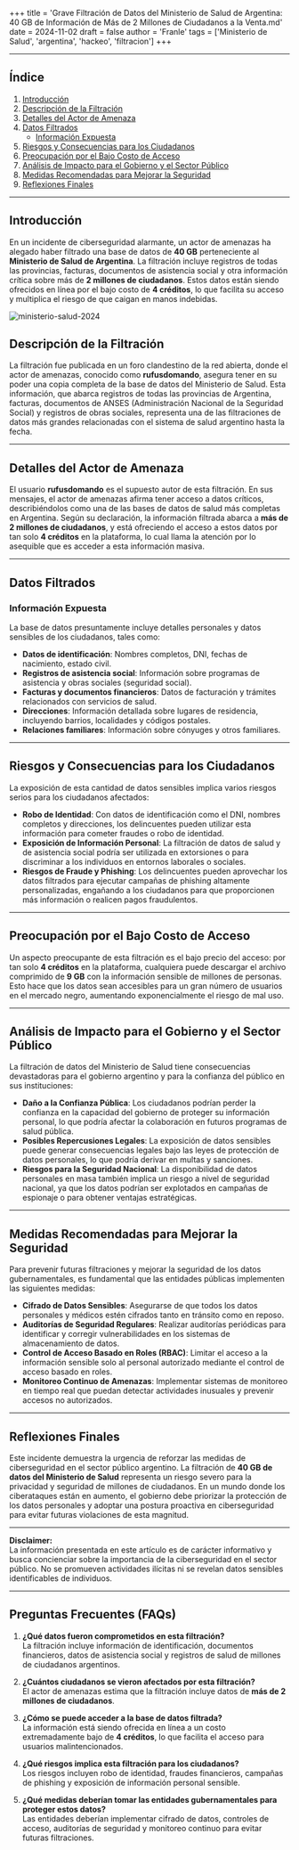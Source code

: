 +++
title = 'Grave Filtración de Datos del Ministerio de Salud de Argentina: 40 GB de Información de Más de 2 Millones de Ciudadanos a la Venta.md'
date = 2024-11-02
draft = false
author = 'Franle'
tags = ['Ministerio de Salud', 'argentina', 'hackeo', 'filtracion']
+++

---

## Índice
1. [Introducción](#introducción)
2. [Descripción de la Filtración](#descripción-de-la-filtración)
3. [Detalles del Actor de Amenaza](#detalles-del-actor-de-amenaza)
4. [Datos Filtrados](#datos-filtrados)
   - [Información Expuesta](#información-expuesta)
5. [Riesgos y Consecuencias para los Ciudadanos](#riesgos-y-consecuencias-para-los-ciudadanos)
6. [Preocupación por el Bajo Costo de Acceso](#preocupación-por-el-bajo-costo-de-acceso)
7. [Análisis de Impacto para el Gobierno y el Sector Público](#análisis-de-impacto-para-el-gobierno-y-el-sector-público)
8. [Medidas Recomendadas para Mejorar la Seguridad](#medidas-recomendadas-para-mejorar-la-seguridad)
9. [Reflexiones Finales](#reflexiones-finales)

---

## Introducción
En un incidente de ciberseguridad alarmante, un actor de amenazas ha alegado haber filtrado una base de datos de **40 GB** perteneciente al **Ministerio de Salud de Argentina**. La filtración incluye registros de todas las provincias, facturas, documentos de asistencia social y otra información crítica sobre más de **2 millones de ciudadanos**. Estos datos están siendo ofrecidos en línea por el bajo costo de **4 créditos**, lo que facilita su acceso y multiplica el riesgo de que caigan en manos indebidas.

![ministerio-salud-2024](https://darkwebinformer.com/content/images/size/w1000/2024/11/2399824.png)

## Descripción de la Filtración
La filtración fue publicada en un foro clandestino de la red abierta, donde el actor de amenazas, conocido como **rufusdomando**, asegura tener en su poder una copia completa de la base de datos del Ministerio de Salud. Esta información, que abarca registros de todas las provincias de Argentina, facturas, documentos de ANSES (Administración Nacional de la Seguridad Social) y registros de obras sociales, representa una de las filtraciones de datos más grandes relacionadas con el sistema de salud argentino hasta la fecha.

---

## Detalles del Actor de Amenaza
El usuario **rufusdomando** es el supuesto autor de esta filtración. En sus mensajes, el actor de amenazas afirma tener acceso a datos críticos, describiéndolos como una de las bases de datos de salud más completas en Argentina. Según su declaración, la información filtrada abarca a **más de 2 millones de ciudadanos**, y está ofreciendo el acceso a estos datos por tan solo **4 créditos** en la plataforma, lo cual llama la atención por lo asequible que es acceder a esta información masiva.

---

## Datos Filtrados

### Información Expuesta
La base de datos presuntamente incluye detalles personales y datos sensibles de los ciudadanos, tales como:
- **Datos de identificación**: Nombres completos, DNI, fechas de nacimiento, estado civil.
- **Registros de asistencia social**: Información sobre programas de asistencia y obras sociales (seguridad social).
- **Facturas y documentos financieros**: Datos de facturación y trámites relacionados con servicios de salud.
- **Direcciones**: Información detallada sobre lugares de residencia, incluyendo barrios, localidades y códigos postales.
- **Relaciones familiares**: Información sobre cónyuges y otros familiares.

---

## Riesgos y Consecuencias para los Ciudadanos
La exposición de esta cantidad de datos sensibles implica varios riesgos serios para los ciudadanos afectados:
- **Robo de Identidad**: Con datos de identificación como el DNI, nombres completos y direcciones, los delincuentes pueden utilizar esta información para cometer fraudes o robo de identidad.
- **Exposición de Información Personal**: La filtración de datos de salud y de asistencia social podría ser utilizada en extorsiones o para discriminar a los individuos en entornos laborales o sociales.
- **Riesgos de Fraude y Phishing**: Los delincuentes pueden aprovechar los datos filtrados para ejecutar campañas de phishing altamente personalizadas, engañando a los ciudadanos para que proporcionen más información o realicen pagos fraudulentos.

---

## Preocupación por el Bajo Costo de Acceso
Un aspecto preocupante de esta filtración es el bajo precio del acceso: por tan solo **4 créditos** en la plataforma, cualquiera puede descargar el archivo comprimido de **9 GB** con la información sensible de millones de personas. Esto hace que los datos sean accesibles para un gran número de usuarios en el mercado negro, aumentando exponencialmente el riesgo de mal uso.

---

## Análisis de Impacto para el Gobierno y el Sector Público
La filtración de datos del Ministerio de Salud tiene consecuencias devastadoras para el gobierno argentino y para la confianza del público en sus instituciones:
- **Daño a la Confianza Pública**: Los ciudadanos podrían perder la confianza en la capacidad del gobierno de proteger su información personal, lo que podría afectar la colaboración en futuros programas de salud pública.
- **Posibles Repercusiones Legales**: La exposición de datos sensibles puede generar consecuencias legales bajo las leyes de protección de datos personales, lo que podría derivar en multas y sanciones.
- **Riesgos para la Seguridad Nacional**: La disponibilidad de datos personales en masa también implica un riesgo a nivel de seguridad nacional, ya que los datos podrían ser explotados en campañas de espionaje o para obtener ventajas estratégicas.

---

## Medidas Recomendadas para Mejorar la Seguridad
Para prevenir futuras filtraciones y mejorar la seguridad de los datos gubernamentales, es fundamental que las entidades públicas implementen las siguientes medidas:
- **Cifrado de Datos Sensibles**: Asegurarse de que todos los datos personales y médicos estén cifrados tanto en tránsito como en reposo.
- **Auditorías de Seguridad Regulares**: Realizar auditorías periódicas para identificar y corregir vulnerabilidades en los sistemas de almacenamiento de datos.
- **Control de Acceso Basado en Roles (RBAC)**: Limitar el acceso a la información sensible solo al personal autorizado mediante el control de acceso basado en roles.
- **Monitoreo Continuo de Amenazas**: Implementar sistemas de monitoreo en tiempo real que puedan detectar actividades inusuales y prevenir accesos no autorizados.

---

## Reflexiones Finales
Este incidente demuestra la urgencia de reforzar las medidas de ciberseguridad en el sector público argentino. La filtración de **40 GB de datos del Ministerio de Salud** representa un riesgo severo para la privacidad y seguridad de millones de ciudadanos. En un mundo donde los ciberataques están en aumento, el gobierno debe priorizar la protección de los datos personales y adoptar una postura proactiva en ciberseguridad para evitar futuras violaciones de esta magnitud.

---

**Disclaimer:**  
La información presentada en este artículo es de carácter informativo y busca concienciar sobre la importancia de la ciberseguridad en el sector público. No se promueven actividades ilícitas ni se revelan datos sensibles identificables de individuos.

---

## Preguntas Frecuentes (FAQs)

1. **¿Qué datos fueron comprometidos en esta filtración?**  
   La filtración incluye información de identificación, documentos financieros, datos de asistencia social y registros de salud de millones de ciudadanos argentinos.

2. **¿Cuántos ciudadanos se vieron afectados por esta filtración?**  
   El actor de amenazas estima que la filtración incluye datos de **más de 2 millones de ciudadanos**.

3. **¿Cómo se puede acceder a la base de datos filtrada?**  
   La información está siendo ofrecida en línea a un costo extremadamente bajo de **4 créditos**, lo que facilita el acceso para usuarios malintencionados.

4. **¿Qué riesgos implica esta filtración para los ciudadanos?**  
   Los riesgos incluyen robo de identidad, fraudes financieros, campañas de phishing y exposición de información personal sensible.

5. **¿Qué medidas deberían tomar las entidades gubernamentales para proteger estos datos?**  
   Las entidades deberían implementar cifrado de datos, controles de acceso, auditorías de seguridad y monitoreo continuo para evitar futuras filtraciones.
